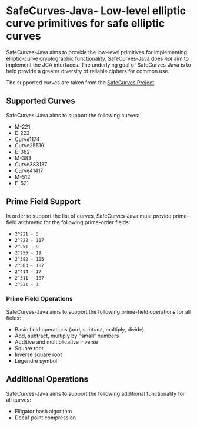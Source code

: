 # SafeCurves-Java- Low-level elliptic curve primitives for safe elliptic curves

SafeCurves-Java aims to provide the low-level primitives for implementing
elliptic-curve cryptographic functionality.  SafeCurves-Java does *not* aim to
implement the JCA interfaces.  The underlying goal of SafeCurves-Java is to
help provide a greater diversity of reliable ciphers for common use.

The supported curves are taken from the
[SafeCurves Project](https://safecurves.cr.yp.to/).

## Supported Curves

SafeCurves-Java aims to support the following curves:

* M-221
* E-222
* Curve1174
* Curve25519
* E-382
* M-383
* Curve383187
* Curve41417
* M-512
* E-521

## Prime Field Support

In order to support the list of curves, SafeCurves-Java must provide prime-field
arithmetic for the following prime-order fields:

* `2^221 - 3`
* `2^222 - 117`
* `2^251 - 9`
* `2^255 - 19`
* `2^382 - 105`
* `2^383 - 187`
* `2^414 - 17`
* `2^511 - 187`
* `2^521 - 1`

### Prime Field Operations

SafeCurves-Java aims to support the following prime-field operations for all
fields:

* Basic field operations (add, subtract, multiply, divide)
* Add, subtract, multiply by "small" numbers
* Additive and multiplicative inverse
* Square root
* Inverse square root
* Legendre symbol

## Additional Operations

SafeCurves-Java aims to support the following additional functionality for all
curves:

* Elligator hash algorithm
* Decaf point compression
